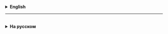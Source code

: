 <details>
  <summary style="cursor: pointer;"><b>English</b></summary>

# Java IO API

In Java IO, streams represent a sequence of data used to transfer information. An I/O stream points to an input source or an output destination, and can represent many different types of sources and destinations, such as disk files, devices, other programs, and memory arrays.

In Java, streams support many different types of data, including:
* bytes,
* primitive data types,
* objects.

### Basic Stream Classes
* **InputStream** — reads data from a source one element at a time.
* **OutputStream** — writes data to a destination one element at a time.

### Abstract Classes
* **OutputStream** — an abstract class for outputting data. Contains the `abstract void write(int b)` method, which is used to write a single byte to the stream.
* **FileOutputStream** — extends `OutputStream` and implements the `write` method, allowing bytes to be written directly to a file.

* **InputStream** — an abstract class for input data. Contains the `abstract int read()` method, which allows you to read a single byte from the stream.
* **FileInputStream** — extends `InputStream` and implements the `read` method, allowing you to read bytes from a file. If `read` returns `-1`, it means that all data from the stream has already been read.

These base classes and their methods form the basis for working with input and output streams in Java, providing convenient tools for working with files, devices, and other data sources.


</details>

<hr>

<details style="padding-top: 18px">
  <summary style="cursor: pointer;"><b>На русском</b></summary>

# Java IO API

В Java IO потоки представляют собой последовательность данных, используемую для передачи информации. Поток ввода/вывода указывает на источник ввода или пункт назначения вывода, и может быть представлен различными типами источников и направлений, такими как дисковые файлы, устройства, другие программы и массивы памяти.

В Java потоки поддерживают работу с разными типами данных, включая:
* байты (8 бит),
* примитивные типы данных,
* объекты.

### Основные классы потоков
* **InputStream** — читает данные из источника (source) по одному элементу за раз.
* **OutputStream** — записывает данные в пункт назначения (destination) по одному элементу за раз.

Oracle, javadoc

### Абстрактные классы
* **OutputStream** — абстрактный класс для вывода данных. Содержит метод `abstract void write(int b)`, который предназначен для записи одного байта в поток.
* **FileOutputStream** — расширяет `OutputStream` и реализует метод `write`, позволяя записывать байты непосредственно в файл.

* **InputStream** — абстрактный класс для ввода данных. Содержит метод `abstract int read()`, который позволяет читать один байт из потока.
* **FileInputStream** — расширяет `InputStream` и реализует метод `read`, позволяя считывать байты из файла. Если `read` возвращает `-1`, это означает, что все данные из потока уже считаны.

Эти базовые классы и их методы составляют основу для работы с потоками ввода и вывода данных в Java, обеспечивая удобные инструменты для работы с файлами, устройствами и другими источниками данных.

# Exceptions

Словарь терминов:
**Exception** - исключение, особая ситуация (перевод с английского)
**Error** - ошибка.
**Throw** - бросать.
**try** - пробовать, пытаться.
**catch** - ловить, поймать
**message** - сообщение

**Кратко:**

Ошибка в методе, прерывает его работы в точке происхождения ошибки, и разрушает весь стек функций. При этом Java создает и "пробрасывает" специальный объект характеризующий ошибку (объект создается на базе встроеного в Java класса).
Все такие объекты наследуют классу **Throwable** (написан с большой буквы), в переводе - "бросаемый".

Все наследники **Throwable** делятся на две категории: **Error** и **Exception**.
Error - это ошибки с которыми ничего сделать нельзя. Например, нехватка памяти.
Вторая категория, Exception - исключительные ситуации вызванные некорректным состоянием программы.
Ошибки бывают двух типов: checked (проверяемые) и unchecked (непроверяемые).
Первый тип компилятор "видит" и заставляет программиста как-то на них отреагировать.
Как реагировать на непроверяемые ошибки (и реагировать ли вообще), решает сам разработчик.

Обработка ошибок осуществляется при помощи конструкции try-catch-finally.
В блоки try мы указываем, что делать если все нормально.
В блоке catch обрабатываем ошибки.
Блок finally выполняется в любой случае.

Мы можем создавать свои ошибки и "бросать" их при помощи ключевого слова throw.
Если мы хотим создать проверяемое исключение, то можно наследовать классу Exception.
Если непроверяемое, то наследуем классу RuntimeException.

Если мы столкнулись с проверяемым исключением, но не хотим его обрабатывать в данном методе при помощи try-catch, и решили пробросить это исключение в вызывающий метод, то можно воспользоваться ключевым словом throws в сигнатуре метода.

## Major reasons why an exception Occurs
* Invalid user input - неправильный ввод пользователя
* Device failure - сломалось устройство, выключили питание и т.д.
* Loss of network connection - потеряли Интернет, Ethernet и т.д.
* Physical limitations (out of disk memory) - нехватка памяти ОЗУ, жестких дисков
* Opening an unavailable file - открытие недоступного файла
* Code errors - ошибки кода программистов

### Differences between Error and Exception that is as follows:
* **Error:** An Error indicates a **serious problem** that a reasonable application
  should **not try to catch**.
* **Exception:** Exception indicates **conditions** that a reasonable application
  **might try to catch**.

Кострукция **try ... catch** используется в тот момент, когда программа завершает работу
некорректно, Code выхода из программы отличен от 0.

### Синтаксис
`try { // попытаться
//  Block of code to try

}
catch(Exception e) { // схватить
//  Block of code to handle errors
}`

#### Пояснения
The **try** statement allows you to define a block of code
to be tested for errors while it is being executed.

The **catch** statement allows you to define a block of code
to be executed, if an error occurs in the try block.
The **try and catch keywords come in pairs**:

Многие исключения и ошибки пользователя можно обрабатывать самому с помощью if, НО ЗАЧЕМ?
Разработчики Java предоставляют стандартный инструментарий для этого -
это класс Throwable (потомок класса Object) и его методы.

**Примеры:**
1. Деление на 0;
2. Выход за пределы массива;
3. Проверка ввода пользователя на корректность.

Хорошая статья с примерами:
https://www.geeksforgeeks.org/flow-control-in-try-catch-finally-in-java/

**Алгоритм применения try ... catch**
1. Ели программа падает (код окончания не равен 0), работа с пользователем прекращается
2. то смотрим на дигностику - то, что печатается в момент падения программы, там есть указания на номера строк
   в коде, в которых происходят ошибки
3. На эти строки надо "одеть" конструкцию try ... catch


## Проверяемые и НЕпроверяемые исключения
Проверяемые ошибки (exception)- ~~кем~~ или чем проверяются?

- **проверяемые** -> это те exceptions, которые проверяются компиллятором Java, нам просто не дадут запустить приложение, их лучше использовать при написании собственных приложений

- **НЕпроверяемые** - это те, которые не проверяются копмпилятором, их лучше использовать, когда пишем приложение с использованием сторонних библиотек или фреймворков


</details>
